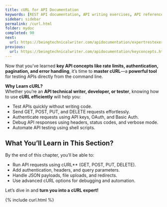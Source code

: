```yaml
---
title: cURL for API Documentation
keywords: [REST API documentation, API writing exercises, API reference, API documentation practice, API documentation test, API writing test, Technical Writing API exercises, API documentation challenges, API documentation best practices, hands-on API documentation, advanced API writing, API error handling, API authentication, cURL API testing, API debugging, command-line API testing]
sidebar: sidebar
permalink: /curl.html
folder: mydoc
completed: 90
next:
  url: https://beingtechnicalwriter.com/apidocumentation/expertrestexercise.html
previous:
  url: https://beingtechnicalwriter.com/apidocumentation/keyconcepts.html
---
```


Now that you’ve learned **key API concepts like rate limits, authentication, pagination, and error handling**, it’s time to **master cURL**—a **powerful tool** for testing APIs directly from the command line.  

**Why Learn cURL?**  
Whether you’re an **API technical writer, developer, or tester**, knowing how to use **cURL efficiently** will help you:  
- Test APIs quickly without writing code.  
- Send GET, POST, PUT, and DELETE requests effortlessly.  
- Authenticate requests using API keys, OAuth, and Basic Auth.  
- Debug API responses using headers, status codes, and verbose mode.  
- Automate API testing using shell scripts.  

## What You’ll Learn in This Section? 
By the end of this chapter, you’ll be able to:  
- Run API requests using cURL** (GET, POST, PUT, DELETE).  
- Add authentication, headers, and query parameters. 
- Handle JSON payloads, file uploads, and redirects. 
- Use advanced cURL options for debugging and automation.  

Let’s dive in and **turn you into a cURL expert!**  

<script async src="https://pagead2.googlesyndication.com/pagead/js/adsbygoogle.js?client=ca-pub-7149683584202371"
     crossorigin="anonymous"></script>
<!-- AddTitleOne -->
<ins class="adsbygoogle"
     style="display:block"
     data-ad-client="ca-pub-7149683584202371"
     data-ad-slot="7422872052"
     data-ad-format="auto"
     data-full-width-responsive="true"></ins>
<script>
     (adsbygoogle = window.adsbygoogle || []).push({});
</script>

{% include curl.html %}
